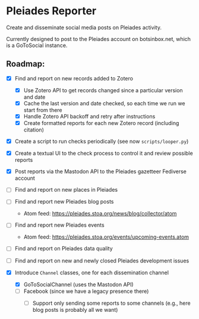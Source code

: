 # Pleiades Reporter

Create and disseminate social media posts on Pleiades activity. 

Currently designed to post to the Pleiades account on botsinbox.net, which is a GoToSocial instance.

## Roadmap:

- [x] Find and report on new records added to Zotero
    - [x] Use Zotero API to get records changed since a particular version and date
    - [x] Cache the last version and date checked, so each time we run we start from there
    - [x] Handle Zotero API backoff and retry after instructions
    - [x] Create formatted reports for each new Zotero record (including citation)

- [x] Create a script to run checks periodically (see now `scripts/looper.py`)

- [x] Create a textual UI to the check process to control it and review possible reports

- [x] Post reports via the Mastodon API to the Pleiades gazetteer Fediverse account

- [ ] Find and report on new places in Pleiades

- [ ] Find and report new Pleiades blog posts
    - Atom feed: https://pleiades.stoa.org/news/blog/collector/atom

- [ ] Find and report new Pleiades events
    - Atom feed: https://pleiades.stoa.org/events/upcoming-events.atom

- [ ] Find and report on Pleiades data quality

- [ ] Find and report on new and newly closed Pleiades development issues

- [x] Introduce `Channel` classes, one for each dissemination channel
    - [x] GoToSocialChannel (uses the Mastodon API)
    - [ ] Facebook (since we have a legacy presence there)
        - [ ] Support only sending some reports to some channels (e.g., here blog posts is probably all we want)
    
    
